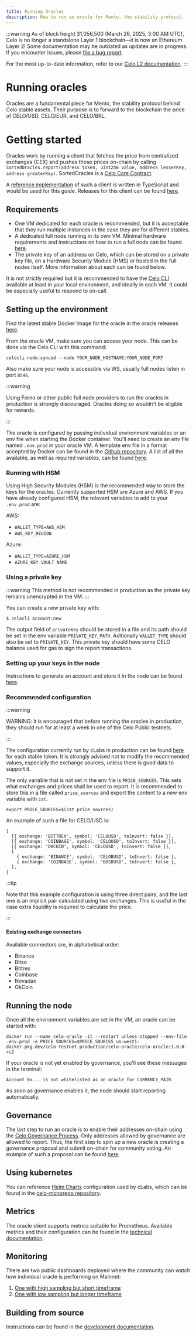 ```yaml
---
title: Running Oracles
description: How to run an oracle for Mento, the stability protocol.
---
```


:::warning
As of block height 31,056,500 (March 26, 2025, 3:00 AM UTC), Celo is no longer a standalone Layer 1 blockchain—it is now an Ethereum Layer 2!
Some documentation may be outdated as updates are in progress. If you encounter issues, please [file a bug report](https://github.com/celo-org/docs/issues/new/choose).

For the most up-to-date information, refer to our [Celo L2 documentation](https://docs.celo.org/cel2).
:::

# Running oracles

Oracles are a fundamental piece for Mento, the stability protocol behind Celo stable assets. Their purpose is to forward to the blockchain the price of CELO/USD, CELO/EUR, and CELO/BRL.

# Getting started

Oracles work by running a client that fetches the price from centralized exchanges (CEX) and pushes those prices on-chain by calling `SortedOracles.report(address token, uint256 value, address lesserKey, address greaterKey)`. SortedOracles is a [Celo Core Contract](/joining-celo/release-process/smart-contracts).

A [reference implementation](https://github.com/celo-org/celo-oracle) of such a client is written in TypeScript and would be used for this guide. Releases for this client can be found [here](https://github.com/celo-org/celo-oracle/releases).

## Requirements

- One VM dedicated for each oracle is recommended, but it is acceptable that they run multiple instances in the case they are for different stables.
- A dedicated full node running in its own VM. Minimal hardware requirements and instructions on how to run a full node can be found [here](/what-is-celo/about-celo-l1/validator/run/mainnet).
- The private key of an address on Celo, which can be stored on a private key file, on a Hardware Security Module (HMS) or hosted in the full nodes itself. More information about each can be found below.

It is not strictly required but it is recommended to have the [Celo CLI](/cli#what-is-the-celo-cli) available at least in your local environment, and ideally in each VM. It could be especially useful to respond to on-call.

## Setting up the environment

Find the latest stable Docker Image for the oracle in the oracle releases [here](https://github.com/celo-org/celo-oracle/releases).

From the oracle VM, make sure you can access your node. This can be done via the Celo CLI with this command:

`celocli node:synced --node YOUR_NODE_HOSTNAME:YOUR_NODE_PORT`

Also make sure your node is accessible via WS, usually full nodes listen in port `8546`.

:::warning

Using Forno or other public full node providers to run the oracles in production is strongly discouraged. Oracles doing so wouldn't be eligible for rewards.

:::

The oracle is configured by passing individual environment variables or an env file when starting the Docker container. You'll need to create an env file named `.env.prod` in your oracle VM. A template env file in a format accepted by Docker can be found in the [Github repository](https://github.com/celo-org/celo-oracle/blob/main/.env.prod). A list of all the available, as well as required variables, can be found [here](https://github.com/celo-org/celo-oracle/blob/main/README-config.md).

### Running with HSM

Using High Security Modules (HSM) is the recommended way to store the keys for the oracles. Currently supported HSM are Azure and AWS. If you have already configured HSM, the relevant variables to add to your `.env.prod` are:

AWS:

- `WALLET_TYPE=AWS_HSM`
- `AWS_KEY_REGION`

Azure:

- `WALLET_TYPE=AZURE_HSM`
- `AZURE_KEY_VAULT_NAME`

### Using a private key

:::warning
This method is not recommended in production as the private key remains unencrypted in the VM.
:::

You can create a new private key with:

`$ celocli account:new`

The output field of `privateKey` should be stored in a file and its path should be set in the env variable `PRIVATE_KEY_PATH`. Aditionally `WALLET_TYPE` should also be set to `PRIVATE_KEY`. This private key should have some CELO balance used for gas to sign the report transactions.

### Setting up your keys in the node

Instructions to generate an account and store it in the node can be found [here](/what-is-celo/about-celo-l1/validator/run/mainnet#key-management).

### Recommended configuration

:::warning

WARNING: it is encouraged that before running the oracles in production, they should run for at least a week in one of the Celo Public testnets.

:::

The configuration currently run by cLabs in production can be found [here](https://github.com/celo-org/celo-monorepo/tree/master/packages/helm-charts/oracle) for each stable token. It is strongly advised not to modify the recommended values, especially the exchange sources, unless there is good data to support it.

The only variable that is not set in the env file is `PRICE_SOURCES`. This sets what exchanges and prices shall be used to report. It is recommended to store this in a file called `price_sources` and export the content to a new env variable with `cat`.

`export PRICE_SOURCES=$(cat price_sources)`

An example of such a file for CELO/USD is:

```
[
  [{ exchange: 'BITTREX', symbol: 'CELOUSD', toInvert: false }],
  [{ exchange: 'COINBASE', symbol: 'CELOUSD', toInvert: false }],
  [{ exchange: 'OKCOIN', symbol: 'CELOUSD', toInvert: false }],
  [
    { exchange: 'BINANCE', symbol: 'CELOBUSD', toInvert: false },
    { exchange: 'COINBASE', symbol: 'BUSDUSD', toInvert: false },
  ],
]
```

:::tip

Note that this example configuration is using three direct pairs, and the last one is an implicit pair calculated using two exchanges. This is useful in the case extra liquidity is required to calculate the price.

:::

#### Existing exchange connectors

Available connectors are, in alphabetical order:

- Binance
- Bitso
- Bittrex
- Coinbase
- Novadax
- OkCoin

## Running the node

Once all the environment variables are set in the VM, an oracle can be started with:

`docker run --name celo-oracle -it --restart unless-stopped --env-file .env.prod -e PRICE_SOURCES=$PRICE_SOURCES us-west1-docker.pkg.dev/celo-testnet-production/celo-oracle/celo-oracle:1.0.0-rc2`

If your oracle is not yet enabled by governance, you'll see these messages in the terminal:

`Account 0x... is not whitelisted as an oracle for CURRENCY_PAIR`

As soon as governance enables it, the node should start reporting automatically.

## Governance

The last step to run an oracle is to enable their addresses on-chain using the [Celo Governance Process](/what-is-celo/using-celo/protocol/governance/overview/). Only addresses allowed by governance are allowed to report. Thus, the first step to spin up a new oracle is creating a governance proposal and submit on-chain for community voting. An example of such a proposal can be found [here](https://github.com/celo-org/governance/blob/main/CGPs/cgp-0057.md).

## Using kubernetes

You can reference [Helm Charts](https://helm.sh/docs/topics/charts/) configuration used by cLabs, which can be found in the [celo-monorepo repository](https://github.com/celo-org/celo-monorepo/tree/master/packages/helm-charts/oracle).

## Metrics

The oracle client supports metrics suitable for Prometheus. Available metrics and their configuration can be found in the [technical documentation](https://github.com/celo-org/celo-oracle/blob/main/README-metrics.md).

## Monitoring

There are two public dashboards deployed where the community can watch how individual oracle is performing on Mainnet:

1. [One with high sampling but short timeframe](<https://snapshots.raintank.io/dashboard/snapshot/sortedoracles(public)-now-2d?orgId=2>)
2. [One with low sampling but longer timeframe](<https://snapshots.raintank.io/dashboard/snapshot/sortedoracles(public)-now-1M?orgId=2>)

## Building from source

Instructions can be found in the [development documentation](https://github.com/celo-org/celo-oracle#running).
